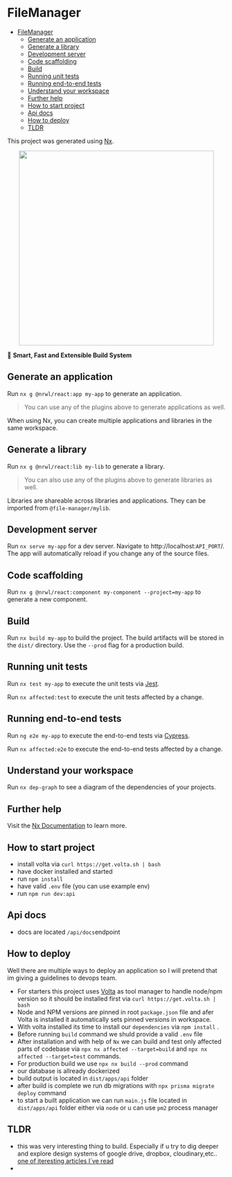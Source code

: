 # FileManager

-   [FileManager](#filemanager)
    -   [Generate an application](#generate-an-application)
    -   [Generate a library](#generate-a-library)
    -   [Development server](#development-server)
    -   [Code scaffolding](#code-scaffolding)
    -   [Build](#build)
    -   [Running unit tests](#running-unit-tests)
    -   [Running end-to-end tests](#running-end-to-end-tests)
    -   [Understand your workspace](#understand-your-workspace)
    -   [Further help](#further-help)
    -   [How to start project](#how-to-start-project)
    -   [Api docs](#api-docs)
    -   [How to deploy](#how-to-deploy)   
    -   [TLDR](#tldr)



This project was generated using [Nx](https://nx.dev).

<p style="text-align: center;"><img src="https://raw.githubusercontent.com/nrwl/nx/master/images/nx-logo.png" width="450"></p>

🔎 **Smart, Fast and Extensible Build System**

## Generate an application

Run `nx g @nrwl/react:app my-app` to generate an application.

> You can use any of the plugins above to generate applications as well.

When using Nx, you can create multiple applications and libraries in the same workspace.

## Generate a library

Run `nx g @nrwl/react:lib my-lib` to generate a library.

> You can also use any of the plugins above to generate libraries as well.

Libraries are shareable across libraries and applications. They can be imported from `@file-manager/mylib`.

## Development server

Run `nx serve my-app` for a dev server. Navigate to http://localhost:`API_PORT`/. The app will automatically reload if you change any of the source files.

## Code scaffolding

Run `nx g @nrwl/react:component my-component --project=my-app` to generate a new component.

## Build

Run `nx build my-app` to build the project. The build artifacts will be stored in the `dist/` directory. Use the `--prod` flag for a production build.

## Running unit tests

Run `nx test my-app` to execute the unit tests via [Jest](https://jestjs.io).

Run `nx affected:test` to execute the unit tests affected by a change.

## Running end-to-end tests

Run `ng e2e my-app` to execute the end-to-end tests via [Cypress](https://www.cypress.io).

Run `nx affected:e2e` to execute the end-to-end tests affected by a change.

## Understand your workspace

Run `nx dep-graph` to see a diagram of the dependencies of your projects.

## Further help

Visit the [Nx Documentation](https://nx.dev) to learn more.

## How to start project
-   install volta  via `curl https://get.volta.sh | bash`
-   have docker installed and started
-   run `npm install`
-   have valid `.env` file (you can use example env)
-   run `npm run dev:api`

## Api docs
-   docs are located `/api/docs`endpoint

## How to deploy

Well there are multiple ways to deploy an application so I will pretend that im giving a guidelines to devops team.

-   For starters this project uses [Volta](https://volta.sh/) as tool manager to handle node/npm version so it should be installed first
    via `curl https://get.volta.sh | bash`
-   Node and NPM versions are pinned in root `package.json` file and afer Volta is installed it automatically sets pinned versions in workspace.
-   With volta installed its time to install our `dependencies` via `npm install` .
-   Before running `build` command we shuld provide a valid `.env` file
-   After installation and with help of `Nx` we can build and test only affected parts of codebase via `npx nx affected --target=build` and `npx nx affected --target=test` commands.
-   For production build we use `npx nx build --prod` command
-   our database is allready dockerized
-   build output is located in `dist/apps/api` folder
-   after build is complete we run db migrations with `npx prisma migrate deploy` command
-   to start a built application we can run `main.js` file located in `dist/apps/api` folder either via `node` or u can use `pm2` process manager

## TLDR

-   this was very interesting thing to build. Especially if u try to dig deeper and explore design systems of google drive, dropbox, cloudinary,etc.. [one of iteresting articles I`ve read](https://chainerweb.com/design-dropbox/)
-
